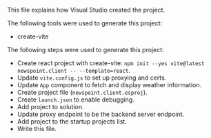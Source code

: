 This file explains how Visual Studio created the project.

The following tools were used to generate this project:
- create-vite

The following steps were used to generate this project:
- Create react project with create-vite: `npm init --yes vite@latest newspoint.client -- --template=react`.
- Update `vite.config.js` to set up proxying and certs.
- Update `App` component to fetch and display weather information.
- Create project file (`newspoint.client.esproj`).
- Create `launch.json` to enable debugging.
- Add project to solution.
- Update proxy endpoint to be the backend server endpoint.
- Add project to the startup projects list.
- Write this file.
